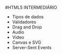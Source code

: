 #HTML5 INTERMEDIÁRIO

- Tipos de dados
- Validadores
- Drag and Drop
- Audio
- Video
- Canvas e SVG
- Server-Sent Events

